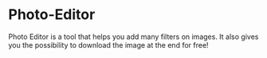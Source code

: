 # Photo-Editor
Photo Editor is a tool that helps you add many filters on images. It also gives you the possibility to download the image at the end for free!
